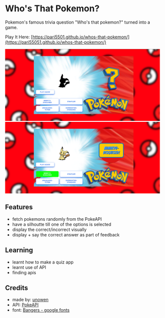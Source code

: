 # Who's That Pokemon?
Pokemon's famous trivia question "Who's that pokemon?" turned into a game.

Play It Here: [https://pari5501.github.io/whos-that-pokemon/](https://pari55051.github.io/whos-that-pokemon/)

![question page](./assets/preview1.png)
![correct answer page](./assets/preview2.png)

## Features
- fetch pokemons randomly from the PokeAPI
- have a silhoutte till one of the options is selected
- display the correct/incorrect visually
- display + say the correct answer as part of feedback


## Learning
- learnt how to make a quiz app
- learnt use of API
- finding apis


## Credits
- made by: [unowen](https://github.com/pari55051)
- API: [PokeAPI](https://pokeapi.co/)
- font: [Bangers - google fonts](https://fonts.google.com/specimen/Bangers)
